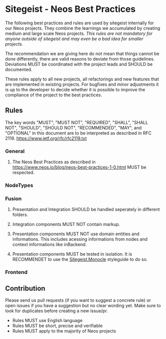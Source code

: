 # Sitegeist - Neos Best Practices

The following best practices and rules are used by sitegeist internally for our Neos projects. They combine the learnings we accumulated by creating medium and large scale Neos projects. *This rules are not mandatory for anyone outside of sitegeist and may even be a bad idea for smaller projects.*

The recommendation we are giving here do not mean that things cannot be done differently, there are valid reasons to deviate from those guidelines. Deviations MUST be coordinated with the project leads and SHOULD be documented.

These rules apply to all new projects, all refactorings and new features that are implemented in existing projects. For bugfixes and minor adjustments it is up to the developer to decide whether it is possible to improve the compliance of the project to the best practices.

## Rules 

The key words "MUST", "MUST NOT", "REQUIRED", "SHALL", "SHALL NOT", "SHOULD", "SHOULD NOT", "RECOMMENDED",  "MAY", and "OPTIONAL" in this document are to be interpreted as described in RFC 2119. https://www.ietf.org/rfc/rfc2119.txt

### General

1. The Neos Best Practices as described in https://www.neos.io/blog/neos-best-practices-1-0.html 
   MUST be respected.

### NodeTypes

### Fusion

1. Presentation and Integration SHOULD be handled seperately in different folders.

2. Integration components MUST NOT contain markup.

3. Presentation components MUST NOT use domain entities and informations. This includes acessing
   informations from nodes and context informations like inBackend.

4. Presentation components MUST be tested in isolation. It is RECOMMENDET to use the 
   [Sitegeist.Monocle](https://github.com/sitegeist/Sitegeist.Monocle) styleguide to do so.

### Frontend

## Contribution

Please send us pull requests (if you want to suggest a concrete rule) or open issues if you have a suggestion but no clear wording yet. Make sure to look for duplicates before creating a new issue/pr.

- Rules MUST use English language
- Rules MUST be short, precise and verifiable
- Rules MUST apply to the majority of Neos projects
